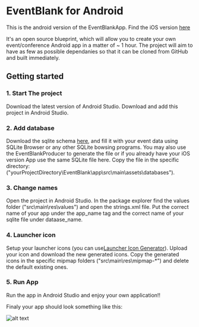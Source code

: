 # EventBlank for Android

This is the android version of the EventBlankApp. Find the iOS version [here](https://github.com/icanzilb/EventBlankApp)

It's an open source blueprint, which will allow you to create your own event/conference Android app in a matter of ~ 1 hour. The project will aim to have as few as possible dependanies so that it can be cloned from GitHub and built immediately.

## Getting started

### 1. Start The project
Download the latest version of Android Studio. Download and add this project in Android Studio.

### 2. Add database
Download the sqlite schema [here](https://www.dropbox.com/s/t3wea9u9ye7ad68/EventBlank.eventblank?dl=1), and fill it with your event data using SQLite Browser or any other SQLite bowsing programs.
You may also use the EventBlankProducer to generate the file or if you already have your iOS version App use the same SQLite file here.
Copy the file in the specific directory:("yourProjectDirectory\EventBlank\app\src\main\assets\databases\").

### 3. Change names
Open the project in Android Studio. In the package explorer find the values folder ("src\main\res\values\") and open the strings.xml file. Put the correct name of your app under the app_name tag and the correct name of your sqlite file under dataase_name.

### 4. Launcher icon
Setup your launcher icons (you can use[Launcher Icon Generator](http://romannurik.github.io/AndroidAssetStudio/icons-launcher.html#foreground.space.trim=1&foreground.space.pad=0&foreColor=607d8b%2C0&crop=0&backgroundShape=square&backColor=ffffff%2C100&effects=none)). Upload your icon and download the new generated icons. Copy the generated icons in the specific mipmap folders ("src\main\res\mipmap-*") and delete the default existing ones. 

### 5. Run App
Run the app in Android Studio and enjoy your own application!!

Finaly your app should look something like this:

![alt text](http://i.imgur.com/uz97UOA.gif "Demo app")
